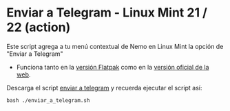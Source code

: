 # Enviar a Telegram - Linux Mint 21 / 22 (action)

Este script agrega a tu menú contextual de Nemo en Linux Mint la opción de "Enviar a Telegram"

- Funciona tanto en la [versión Flatpak](https://flathub.org/apps/org.telegram.desktop) como en la [versión oficial de la web](https://desktop.telegram.org/).

Descarga el script [enviar a telegram](https://github.com/chmodmasx/enviar_a_telegram_linux_mint/releases/download/1.0.1/enviar_a_telegram.sh) y recuerda ejecutar el script así:  
```
bash ./enviar_a_telegram.sh
```
